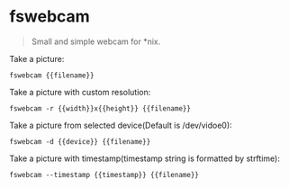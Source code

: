 fswebcam
========

> Small and simple webcam for *nix.

Take a picture:

    fswebcam {{filename}}

Take a picture with custom resolution:

    fswebcam -r {{width}}x{{height}} {{filename}}

Take a picture from selected device(Default is /dev/vidoe0):

    fswebcam -d {{device}} {{filename}}

Take a picture with timestamp(timestamp string is formatted by strftime):

    fswebcam --timestamp {{timestamp}} {{filename}}

